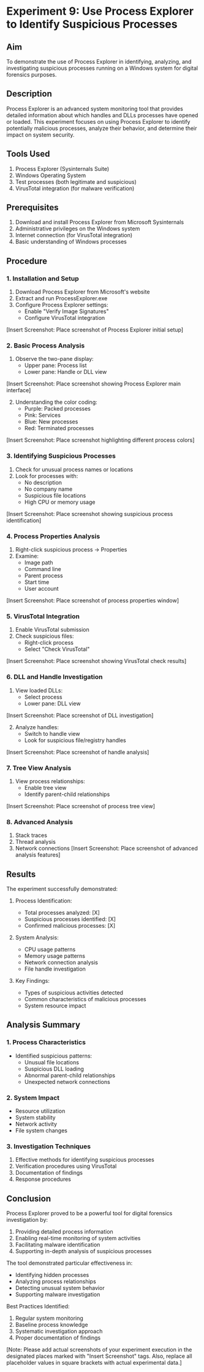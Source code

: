 # Experiment 9: Use Process Explorer to Identify Suspicious Processes

## Aim
To demonstrate the use of Process Explorer in identifying, analyzing, and investigating suspicious processes running on a Windows system for digital forensics purposes.

## Description
Process Explorer is an advanced system monitoring tool that provides detailed information about which handles and DLLs processes have opened or loaded. This experiment focuses on using Process Explorer to identify potentially malicious processes, analyze their behavior, and determine their impact on system security.

## Tools Used
1. Process Explorer (Sysinternals Suite)
2. Windows Operating System
3. Test processes (both legitimate and suspicious)
4. VirusTotal integration (for malware verification)

## Prerequisites
1. Download and install Process Explorer from Microsoft Sysinternals
2. Administrative privileges on the Windows system
3. Internet connection (for VirusTotal integration)
4. Basic understanding of Windows processes

## Procedure

### 1. Installation and Setup
1. Download Process Explorer from Microsoft's website
2. Extract and run ProcessExplorer.exe
3. Configure Process Explorer settings:
   - Enable "Verify Image Signatures"
   - Configure VirusTotal integration
   
[Insert Screenshot: Place screenshot of Process Explorer initial setup]

### 2. Basic Process Analysis
1. Observe the two-pane display:
   - Upper pane: Process list
   - Lower pane: Handle or DLL view

[Insert Screenshot: Place screenshot showing Process Explorer main interface]

2. Understanding the color coding:
   - Purple: Packed processes
   - Pink: Services
   - Blue: New processes
   - Red: Terminated processes
   
[Insert Screenshot: Place screenshot highlighting different process colors]

### 3. Identifying Suspicious Processes
1. Check for unusual process names or locations
2. Look for processes with:
   - No description
   - No company name
   - Suspicious file locations
   - High CPU or memory usage
   
[Insert Screenshot: Place screenshot showing suspicious process identification]

### 4. Process Properties Analysis
1. Right-click suspicious process → Properties
2. Examine:
   - Image path
   - Command line
   - Parent process
   - Start time
   - User account
   
[Insert Screenshot: Place screenshot of process properties window]

### 5. VirusTotal Integration
1. Enable VirusTotal submission
2. Check suspicious files:
   - Right-click process
   - Select "Check VirusTotal"
   
[Insert Screenshot: Place screenshot showing VirusTotal check results]

### 6. DLL and Handle Investigation
1. View loaded DLLs:
   - Select process
   - Lower pane: DLL view
   
[Insert Screenshot: Place screenshot of DLL investigation]

2. Analyze handles:
   - Switch to handle view
   - Look for suspicious file/registry handles
   
[Insert Screenshot: Place screenshot of handle analysis]

### 7. Tree View Analysis
1. View process relationships:
   - Enable tree view
   - Identify parent-child relationships
   
[Insert Screenshot: Place screenshot of process tree view]

### 8. Advanced Analysis
1. Stack traces
2. Thread analysis
3. Network connections
[Insert Screenshot: Place screenshot of advanced analysis features]

## Results
The experiment successfully demonstrated:

1. Process Identification:
   - Total processes analyzed: [X]
   - Suspicious processes identified: [X]
   - Confirmed malicious processes: [X]

2. System Analysis:
   - CPU usage patterns
   - Memory usage patterns
   - Network connection analysis
   - File handle investigation

3. Key Findings:
   - Types of suspicious activities detected
   - Common characteristics of malicious processes
   - System resource impact

## Analysis Summary

### 1. Process Characteristics
- Identified suspicious patterns:
  - Unusual file locations
  - Suspicious DLL loading
  - Abnormal parent-child relationships
  - Unexpected network connections

### 2. System Impact
- Resource utilization
- System stability
- Network activity
- File system changes

### 3. Investigation Techniques
1. Effective methods for identifying suspicious processes
2. Verification procedures using VirusTotal
3. Documentation of findings
4. Response procedures

## Conclusion
Process Explorer proved to be a powerful tool for digital forensics investigation by:

1. Providing detailed process information
2. Enabling real-time monitoring of system activities
3. Facilitating malware identification
4. Supporting in-depth analysis of suspicious processes

The tool demonstrated particular effectiveness in:
- Identifying hidden processes
- Analyzing process relationships
- Detecting unusual system behavior
- Supporting malware investigation

Best Practices Identified:
1. Regular system monitoring
2. Baseline process knowledge
3. Systematic investigation approach
4. Proper documentation of findings

[Note: Please add actual screenshots of your experiment execution in the designated places marked with "Insert Screenshot" tags. Also, replace all placeholder values in square brackets with actual experimental data.]